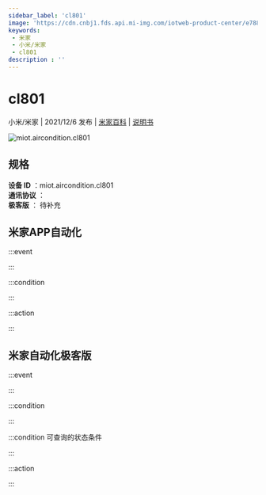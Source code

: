 ```yaml
---
sidebar_label: 'cl801'
image: 'https://cdn.cnbj1.fds.api.mi-img.com/iotweb-product-center/e788dee6baac5016236fcf78d654ab7c_1636600600476.png?GalaxyAccessKeyId=AKVGLQWBOVIRQ3XLEW&Expires=9223372036854775807&Signature=iuEB9Ro6uDKE/Xk2Ul5EFsVLQgU='
keywords: 
 - 米家
 - 小米/米家
 - cl801
description : ''
---
```

# cl801

小米/米家 | 2021/12/6 发布 | [米家百科](https://home.mi.com/webapp/content/baike/product/index.html?model=miot.aircondition.cl801) | [说明书](https://home.mi.com/views/introduction.html?model=miot.aircondition.cl801&region=cn)

![miot.aircondition.cl801](https://cdn.cnbj1.fds.api.mi-img.com/iotweb-product-center/e788dee6baac5016236fcf78d654ab7c_1636600600476.png?GalaxyAccessKeyId=AKVGLQWBOVIRQ3XLEW&Expires=9223372036854775807&Signature=iuEB9Ro6uDKE/Xk2Ul5EFsVLQgU=)

## 规格  
> 
**设备 ID** ：miot.aircondition.cl801  
**通讯协议** ：  
**极客版**  ： 待补充 


## 米家APP自动化  

:::event  

:::

:::condition  

:::

:::action   

:::

## 米家自动化极客版  

:::event  

:::

:::condition  

:::

:::condition 可查询的状态条件  

:::

:::action  

:::

        
